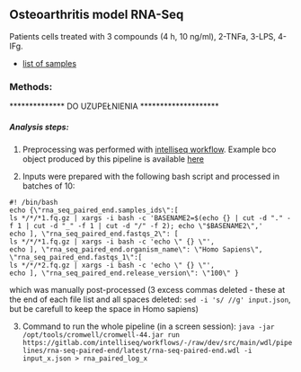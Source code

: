 ## Osteoarthritis model RNA-Seq 

Patients cells treated with 3 compounds (4 h, 10 ng/ml), 2-TNFa, 3-LPS, 4-IFg.

* [list of samples](samples.csv)

### Methods:

************** DO UZUPEŁNIENIA ********************


##### Analysis steps:

1. Preprocessing was performed with [intelliseq workflow](rna-seq-paired-end.wdl). Example bco object produced by this pipeline is available [here](bco.json)

2. Inputs were prepared with the following bash script and processed in batches of 10:

```
#! /bin/bash
echo {\"rna_seq_paired_end.samples_ids\":[
ls */*/*1.fq.gz | xargs -i bash -c 'BASENAME2=$(echo {} | cut -d "." -f 1 | cut -d "_" -f 1 | cut -d "/" -f 2); echo \"$BASENAME2\",'
echo ], \"rna_seq_paired_end.fastqs_2\": [
ls */*/*1.fq.gz | xargs -i bash -c 'echo \" {} \"',
echo ], \"rna_seq_paired_end.organism_name\": \"Homo Sapiens\", \"rna_seq_paired_end.fastqs_1\":[
ls */*/*2.fq.gz | xargs -i bash -c 'echo \" {} \"',
echo ], \"rna_seq_paired_end.release_version\": \"100\" }
```
which was manually post-processed (3 excess commas deleted - these at the end of each file list and all spaces deleted: 
`sed -i 's/ //g' input.json`, but be carefull to keep the space in Homo sapiens)


3. Command to run the whole pipeline (in a screen session):
`java -jar /opt/tools/cromwell/cromwell-44.jar run https://gitlab.com/intelliseq/workflows/-/raw/dev/src/main/wdl/pipelines/rna-seq-paired-end/latest/rna-seq-paired-end.wdl -i input_x.json > rna_paired_log_x`
